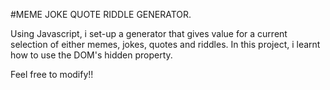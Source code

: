 #MEME JOKE QUOTE RIDDLE GENERATOR.

Using Javascript, i set-up a generator that gives value for a current selection of either memes, jokes, quotes and riddles.
In this project, i learnt how to use the DOM's hidden property.

Feel free to modify!!